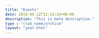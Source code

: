 ```yaml
---
title: "Events"
date: 2019-05-12T12:14:34+06:00
description: "This is meta description."
type : "club_name/archive"
layout: "year.html"
---
```

